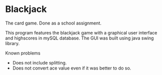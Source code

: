 # Blackjack
The card game. Done as a school assignment.

This program features the blackjack game with a graphical user interface and highscores in mySQL database. The GUI was built using java swing library.

Known problems
- Does not include splitting.
- Does not convert ace value even if it was better to do so.
